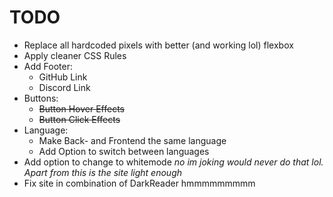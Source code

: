# TODO

+ Replace all hardcoded pixels with better (and working lol) flexbox
+ Apply cleaner CSS Rules
+ Add Footer:
  + GitHub Link
  + Discord Link
+ Buttons:
  + ~~Button Hover Effects~~
  + ~~Button Click Effects~~
+ Language:
  + Make Back- and Frontend the same language
  + Add Option to switch between languages
+ Add option to change to whitemode *no im joking would never do that lol. Apart from this is the site light enough*
+ Fix site in combination of DarkReader hmmmmmmmmm
